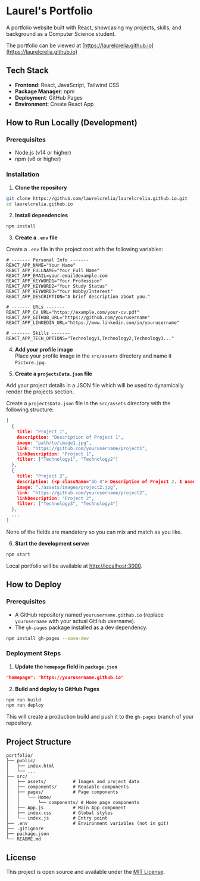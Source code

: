# Laurel's Portfolio

A portfolio website built with React, showcasing my projects, skills, and background as a Computer Science student.

The portfolio can be viewed at [https://laurelcrelia.github.io](https://laurelcrelia.github.io)

## Tech Stack

- **Frontend**: React, JavaScript, Tailwind CSS
- **Package Manager**: npm
- **Deployment**: GitHub Pages
- **Environment**: Create React App

## How to Run Locally (Development)

### Prerequisites

- Node.js (v14 or higher)
- npm (v6 or higher)

### Installation

1. **Clone the repository**

```bash
git clone https://github.com/laurelcrelia/laurelcrelia.github.io.git
cd laurelcrelia.github.io
```

2. **Install dependencies**

```bash
npm install
```

3. **Create a `.env` file**

Create a `.env` file in the project root with the following variables:

```
# ------- Personal Info -------
REACT_APP_NAME="Your Name"
REACT_APP_FULLNAME="Your Full Name"
REACT_APP_EMAIL=your.email@example.com
REACT_APP_KEYWORD1="Your Profession"
REACT_APP_KEYWORD2="Your Study Status"
REACT_APP_KEYWORD3="Your Hobby/Interest"
REACT_APP_DESCRIPTION="A brief description about you."

# ------- URLs -------
REACT_APP_CV_URL="https://example.com/your-cv.pdf"
REACT_APP_GITHUB_URL="https://github.com/yourusername"
REACT_APP_LINKEDIN_URL="https://www.linkedin.com/in/yourusername"

# ------- Skills -------
REACT_APP_TECH_OPTIONS="Technology1,Technology2,Technology3..."

```
4. **Add your profile image**       
Place your profile image in the `src/assets` directory and name it `Picture.jpg`.

5. **Create a `projectsData.json` file** 

Add your project details in a JSON file which will be used to dynamically render the projects section.

Create a `projectsData.json` file in the `src/assets` directory with the following structure:

```json
[
  {
    title: "Project 1",
    description: "Description of Project 1",
    image: "path/to/image1.jpg",
    link: "https://github.com/yourusername/project1",
    linkDescription: "Project 1",
    filter: ["Technology1", "Technology2"]
  },
  {
    title: "Project 2",
    description: (<p className="mb-4"> Description of Project 2. I used technologies such as <strong>React</strong> and <strong>Node.js</strong>.</p>),
    image: "./assets/images/project2.jpg",
    link: "https://github.com/yourusername/project2",
    linkDescription: "Project 2",
    filter: ["Technology3", "Technology4"]
  },
  ...
]
```

None of the fields are mandatory so you can mix and match as you like.

6. **Start the development server**

```bash
npm start
```

Local portfolio will be available at [http://localhost:3000](http://localhost:3000).

## How to Deploy

### Prerequisites
- A GitHub repository named `yourusername.github.io` (replace `yourusername` with your actual GitHub username).
- The `gh-pages` package installed as a dev dependency.
```bash
npm install gh-pages --save-dev
```

### Deployment Steps

1. **Update the `homepage` field in `package.json`**

```json
"homepage": "https://yourusername.github.io"
```

2. **Build and deploy to GitHub Pages**

```bash
npm run build
npm run deploy
```
This will create a production build and push it to the `gh-pages` branch of your repository.

## Project Structure

```
portfolio/
├── public/
│   ├── index.html
│   └── ...
├── src/
│   ├── assets/          # Images and project data
│   ├── components/      # Reusable components
│   ├── pages/           # Page components
│   │   └── Home/
│   │       └── components/ # Home page components
│   ├── App.js           # Main App component
│   ├── index.css        # Global styles
│   └── index.js         # Entry point
├── .env                 # Environment variables (not in git)
├── .gitignore
├── package.json
└── README.md
```

## License

This project is open source and available under the [MIT License](LICENSE).
